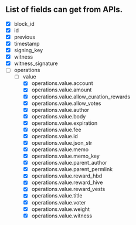 ## List of fields can get from APIs.

- [x] block_id
- [x] id
- [x] previous
- [x] timestamp
- [x] signing_key
- [x] witness
- [x] witness_signature
- [ ] operations
  - [ ] value
    - [x] operations.value.account
    - [x] operations.value.amount
    - [x] operations.value.allow_curation_rewards
    - [x] operations.value.allow_votes
    - [x] operations.value.author
    - [x] operations.value.body
    - [x] operations.value.expiration
    - [x] operations.value.fee
    - [x] operations.value.id
    - [x] operations.value.json_str
    - [x] operations.value.memo
    - [x] operations.value.memo_key
    - [x] operations.value.parent_author
    - [x] operations.value.parent_permlink
    - [x] operations.value.reward_hbd
    - [x] operations.value.reward_hive
    - [x] operations.value.reward_vests
    - [x] operations.value.title
    - [x] operations.value.voter
    - [x] operations.value.weight
    - [x] operations.value.witness

